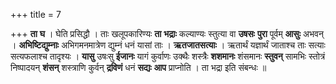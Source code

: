 +++
title = 7

+++
**ता** **घ** । घेति प्रसिद्धौ । ताः खलूपकारिण्यः **ता** **भद्राः** कल्याण्यः स्तुत्या वा **उषसः** **पुरा** पूर्वम् **आसुः** अभवन् । **अभिष्टिद्युम्नाः** अभिगमनमात्रेण द्युम्नं धनं यासां ताः । **ऋतजातसत्याः** । ऋतार्थं यज्ञार्थं जाताश्च ताः सत्याः सत्यफलाश्च तादृश्यः । **यासु** उषःसु **ईजानः** यागं कुर्वाणः उक्थैः शस्त्रैः **शशमानः** शंसमानः **स्तुवन्** सामभिः स्तोत्रं निष्पादयन् **शंसन्** शस्त्राणि कुर्वन् **द्रविणं** धनं **सद्यः** **आप** प्राप्नोति । ता भद्रा इति संबन्धः ॥